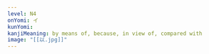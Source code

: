 ```yaml
---
level: N4
onYomi: イ
kunYomi:
kanjiMeaning: by means of, because, in view of, compared with
image: "[[以.jpg]]"
---
```

